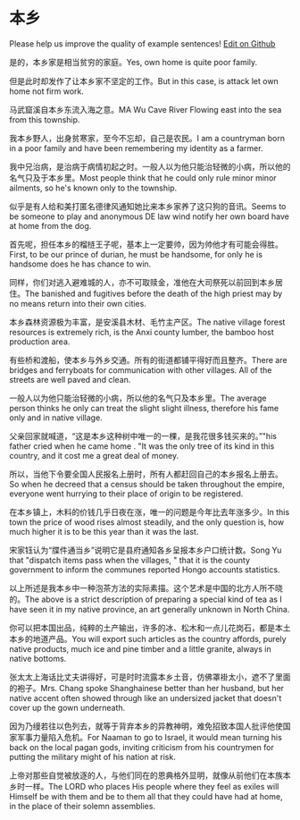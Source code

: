 # 本乡

Please help us improve the quality of example sentences! [Edit on Github](https://github.com/jiyushe/jiyu-example-sentence-source/blob/main/chinese/benxiang.md)

<p><span class="chinese">是的，本乡家是相当贫穷的家庭。</span><span class="english">Yes, own home is quite poor family.</span></p>

<p><span class="chinese">但是此时却发作了让本乡家不坚定的工作。</span><span class="english">But in this case, is attack let own home not firm work.</span></p>

<p><span class="chinese">马武窟溪自本乡东流入海之意。</span><span class="english">MA Wu Cave River Flowing east into the sea from this township.</span></p>

<p><span class="chinese">我本乡野人，出身贫寒家，至今不忘却，自己是农民。</span><span class="english">I am a countryman born in a poor family and have been remembering my identity as a farmer.</span></p>

<p><span class="chinese">我中兄治病，是治病于病情初起之时。一般人以为他只能治轻微的小病，所以他的名气只及于本乡里。</span><span class="english">Most people think that he could only rule minor minor ailments, so he's known only to the township.</span></p>

<p><span class="chinese">似乎是有人给和美打匿名德律风通知她比来本乡家养了这只狗的音讯。</span><span class="english">Seems to be someone to play and anonymous DE law wind notify her own board have at home from the dog.</span></p>

<p><span class="chinese">首先呢，担任本乡的榴梿王子呢，基本上一定要帅，因为帅他才有可能会得胜。</span><span class="english">First, to be our prince of durian, he must be handsome, for only he is handsome does he has chance to win.</span></p>

<p><span class="chinese">同样，你们对逃入避难城的人，亦不可取赎金，准他在大司祭死以前回到本乡居住。</span><span class="english">The banished and fugitives before the death of the high priest may by no means return into their own cities.</span></p>

<p><span class="chinese">本乡森林资源极为丰富，是安溪县木材、毛竹主产区。</span><span class="english">The native village forest resources is extremely rich, is the Anxi county lumber, the bamboo host production area.</span></p>

<p><span class="chinese">有些桥和渡船，使本乡与外乡交通。所有的街道都铺平得好而且整齐。</span><span class="english">There are bridges and ferryboats for communication with other villages. All of the streets are well paved and clean.</span></p>

<p><span class="chinese">一般人以为他只能治轻微的小病，所以他的名气只及本乡里。</span><span class="english">The average person thinks he only can treat the slight slight illness, therefore his fame only and in native village.</span></p>

<p><span class="chinese">父亲回家就喊道，“这是本乡这种树中唯一的一棵，是我花很多钱买来的。”</span><span class="english">"his father cried when he came home . "It was the only tree of its kind in this country, and it cost me a great deal of money.</span></p>

<p><span class="chinese">所以，当他下令要全国人民报名上册时，所有人都赶回自己的本乡报名上册去。</span><span class="english">So when he decreed that a census should be taken throughout the empire, everyone went hurrying to their place of origin to be registered.</span></p>

<p><span class="chinese">在本乡镇上，木料的价钱几乎日夜在涨，唯一的问题是今年比去年涨多少。</span><span class="english">In this town the price of wood rises almost steadily, and the only question is, how much higher it is to be this year than it was the last.</span></p>

<p><span class="chinese">宋家钰认为“牒件通当乡”说明它是县府通知各乡呈报本乡户口统计数。</span><span class="english">Song Yu that "dispatch items pass when the villages, " that it is the county government to inform the communes reported Hongo accounts statistics.</span></p>

<p><span class="chinese">以上所述是我本乡中一种泡茶方法的实际素描。这个艺术是中国的北方人所不晓的。</span><span class="english">The above is a strict description of preparing a special kind of tea as I have seen it in my native province, an art generally unknown in North China.</span></p>

<p><span class="chinese">你可以把本国出品，纯粹的土产输出，许多的冰、松木和一点儿花岗石，都是本土本乡的地道产品。</span><span class="english">You will export such articles as the country affords, purely native products, much ice and pine timber and a little granite, always in native bottoms.</span></p>

<p><span class="chinese">张太太上海话比丈夫讲得好，可是时时流露本乡土音，仿佛罩褂太小，遮不了里面的袍子。</span><span class="english">Mrs. Chang spoke Shanghainese better than her husband, but her native accent often showed through like an undersized jacket that doesn't cover up the gown underneath.</span></p>

<p><span class="chinese">因为乃缦若往以色列去，就等于背弃本乡的异教神明，难免招致本国人批评他使国家军事力量陷入危机。</span><span class="english">For Naaman to go to Israel, it would mean turning his back on the local pagan gods, inviting criticism from his countrymen for putting the military might of his nation at risk.</span></p>

<p><span class="chinese">上帝对那些自觉被放逐的人，与他们同在的恩典格外显明，就像从前他们在本族本乡时一样。</span><span class="english">The LORD who places His people where they feel as exiles will Himself be with them and be to them all that they could have had at home, in the place of their solemn assemblies.</span></p>


